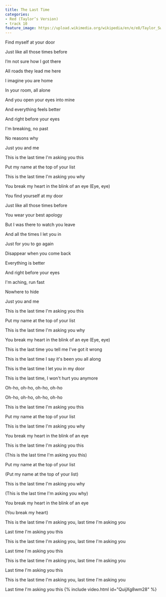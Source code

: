 ```yaml
---
title: The Last Time
categories:
- Red (Taylor’s Version)
- track 10
feature_image: https://upload.wikimedia.org/wikipedia/en/e/e8/Taylor_Swift_-_Red.png
--- 
```

Find myself at your door

Just like all those times before

I’m not sure how I got there

All roads they lead me here

I imagine you are home

In your room, all alone

And you open your eyes into mine

And everything feels better

And right before your eyes

I'm breaking, no past

No reasons why

Just you and me

This is the last time I'm asking you this

Put my name at the top of your list

This is the last time I'm asking you why

You break my heart in the blink of an eye (Eye, eye)

You find yourself at my door

Just like all those times before

You wear your best apology

But I was there to watch you leave

And all the times I let you in

Just for you to go again

Disappear when you come back

Everything is better

And right before your eyes

I'm aching, run fast

Nowhere to hide

Just you and me

This is the last time I'm asking you this

Put my name at the top of your list

This is the last time I'm asking you why

You break my heart in the blink of an eye (Eye, eye)

This is the last time you tell me I've got it wrong

This is the last time I say it's been you all along

This is the last time I let you in my door

This is the last time, I won't hurt you anymore

Oh-ho, oh-ho, oh-ho, oh-ho

Oh-ho, oh-ho, oh-ho, oh-ho

This is the last time I'm asking you this

Put my name at the top of your list

This is the last time I'm asking you why

You break my heart in the blink of an eye

This is the last time I'm asking you this

(This is the last time I'm asking you this)

Put my name at the top of your list

(Put my name at the top of your list)

This is the last time I'm asking you why

(This is the last time I'm asking you why)

You break my heart in the blink of an eye

(You break my heart)

This is the last time I'm asking you, last time I'm asking you

Last time I'm asking you this

This is the last time I'm asking you, last time I'm asking you

Last time I'm asking you this

This is the last time I'm asking you, last time I'm asking you

Last time I'm asking you this

This is the last time I'm asking you, last time I'm asking you

Last time I'm asking you this
{% include video.html id="QuijXg8wm28" %}